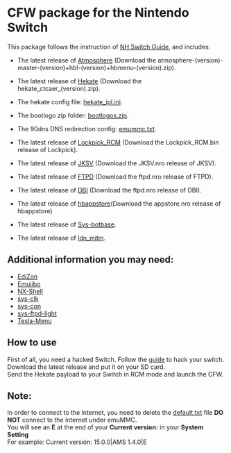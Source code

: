 # CFW package for the Nintendo Switch

This package follows the instruction of [NH Switch Guide](https://nh-server.github.io/switch-guide/user_guide/emummc/sd_preparation/), and includes:
- The latest release of [Atmosphere](https://github.com/Atmosphere-NX/Atmosphere/releases) (Download the atmosphere-(version)-master-(version)+hbl-(version)+hbmenu-(version).zip).
- The latest release of [Hekate](https://github.com/CTCaer/Hekate/releases) (Download the hekate_ctcaer_(version).zip).
- The hekate config file: [hekate_ipl.ini](https://nh-server.github.io/switch-guide/files/sys/hekate_ipl.ini).
- The bootlogo zip folder: [bootlogos.zip](https://nh-server.github.io/switch-guide/files/bootlogos.zip).
- The 90dns DNS redirection config: [emummc.txt](https://nh-server.github.io/switch-guide/files/emummc.txt).

- The latest release of [Lockpick_RCM](https://github.com/shchmue/Lockpick_RCM/releases) (Download the Lockpick_RCM.bin release of Lockpick).
- The latest release of [JKSV](https://github.com/J-D-K/JKSV/releases) (Download the JKSV.nro release of JKSV).
- The latest release of [FTPD](https://github.com/mtheall/ftpd/releases) (Download the ftpd.nro release of FTPD).
- The latest release of [DBI](https://github.com/rashevskyv/dbi/releases) (Download the ftpd.nro release of DBI).
- The latest release of [hbappstore](https://github.com/fortheusers/hb-appstore/releases)(Download the appstore.nro release of hbappstore)
- The latest release of [Sys-botbase](https://github.com/olliz0r/sys-botbase/releases).
- The latest release of [ldn_mitm](https://github.com/spacemeowx2/ldn_mitm/releases).


## Additional information you may need:
- [EdiZon](https://github.com/WerWolv/EdiZon) 
- [Emuiibo](https://github.com/XorTroll/emuiibo) 
- [NX-Shell](https://github.com/joel16/NX-Shell)
- [sys-clk](https://github.com/retronx-team/sys-clk)
- [sys-con](https://github.com/cathery/sys-con)
- [sys-ftpd-light](https://github.com/cathery/sys-ftpd-light)
- [Tesla-Menu](https://github.com/WerWolv/Tesla-Menu)


## How to use
First of all, you need a hacked Switch. Follow the [guide](http://switch.homebrew.guide) to hack your switch.</br>
Download the latest release and put it on your SD card.</br>
Send the Hekate payload to your Switch in RCM mode and launch the CFW.

## Note: 
In order to connect to the internet, you need to delete the [default.txt](https://github.com/FireJoker/AMS_SD_Package/tree/main/atmosphere/hosts) file
**DO NOT** connect to the internet under emuMMC.</br>
You will see an **E** at the end of your **Current version:** in your **System Setting**</br>
For example: Current version: 15.0.0|AMS 1.4.0|E</br>
